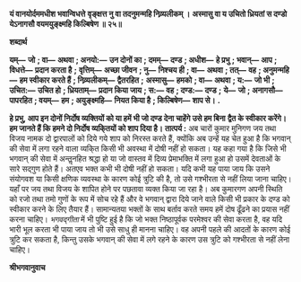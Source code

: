 **यं वानयोर्दममधीश भवान्विधत्ते** **वृङ्क्षत्त नु वा तदनुमन्महि निव्र्यलीकम् ।** **अस्मासु वा य उचितो ध्रियतां स दण्डो** **येऽनागसौ वयमयुङ्क्ष्महि किल्बिषेण ॥ २५॥** 

**शब्दार्थ** 

**यम्—** **जो** **; वा—** **अथवा** **; अनयो:—** **उन दोनों का** **; दमम्—** **दण्ड** **; अधीश—** **हे प्रभु** **; भवान्—** **आप** **; विधत्ते—** **प्रदान करता है** **;** **वृत्तिम्—** **अच्छा जीवन** **; नु—** **निश्चय ही** **; वा—** **अथवा** **; तत्—** **वह** **; अनुमन्महि—** **हम स्वीकार करते हैं** **; निव्र्यलीकम्—** **द्वैतरहित** **;** **अस्मासु—** **हमको** **; वा—** **अथवा** **; य:—** **जो भी** **; उचित:—** **उचित हो** **; ध्रियताम्—** **प्रदान किया जाय** **; स:—** **वह** **; दण्ड:—** **दण्ड** **;** **ये—** **जो** **; अनागसौ—** **पापरहित** **; वयम्—** **हम** **; अयुङ्क्ष्महि—** **नियत किया है** **; किल्बिषेण—** **शाप से।** **.** 

**हे प्रभु, आप इन दोनों निर्दोष व्यक्तियों को या हमें भी जो दण्ड देना चाहेंगे उसे हम बिना** **द्वैत के स्वीकार करेंगे। हम जानते हैं कि हमने दो निर्दोष व्यकि्तयों को शाप दिया है।** **तात्पर्य :** अब चारों कुमार मुनिगण जय तथा विजय नामक दो द्वारपालों को दिये गये शाप को निरस्त करते हैं, क्योंकि अब उन्हें यह चेत हुआ है कि भगवान् की सेवा में लगा रहने वाला व्यकि्त किसी भी अवस्था में दोषी नहीं हो सकता। यह कहा गया है कि जिसे भी भगवान् की सेवा में अन्तॢनहित श्रद्धा हो या जो वास्तव में दिव्य प्रेमाभक्ति में लगा हुआ हो उसमें देवताओं के सारे सद्गुण होते हैं। अतएव भक्त कभी भी दोषी नहीं हो सकता। यदि कभी यह पाया जाय कि उसने संयोगवश या किसी क्षणिक व्यवस्था के कारण कोई त्रुटि की है, तो उसे गश्भीरता से नहीं लिया जाना चाहिए। यहाँ पर जय तथा विजय के शापित होने पर पछतावा व्यक्त किया जा रहा है। अब कुमारगण अपनी स्थिति को रजो तथा तमो गुणों के रूप में सोच रहे हैं और वे भगवान् द्वारा दिये जाने वाले किसी भी प्रकार के दण्ड को स्वीकार करने के लिए तैयार हैं। सामान्यतया भक्तों के साथ बर्ताव करते समय हमें दोष ढूँढने का प्रयास नहीं करना चाहिए। *भगवद्गीता* में भी पुष्टि हुई है कि जो भक्त निष्ठापूर्वक परमेश्वर की सेवा करता है, वह यदि भारी भूल करता भी पाया जाय तो भी उसे साधु ही मानना चाहिए। वह अपनी पहले की आदतों के कारण कोई त्रुटि कर सकता है, किन्तु उसके भगवान् की सेवा में लगे रहने के कारण उस त्रुटि को गश्भीरता से नहीं लेना चाहिए।  

**श्रीभगवानुवाच** 